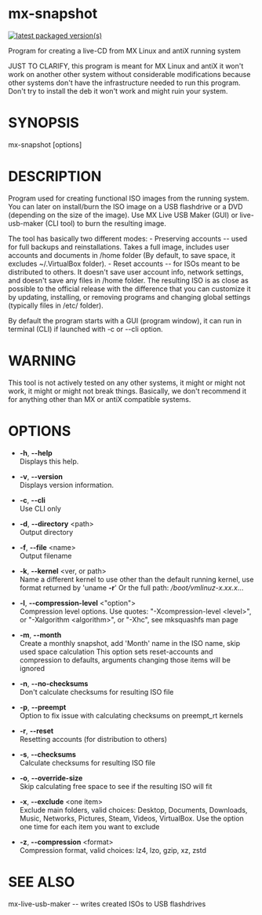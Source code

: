 mx-snapshot
===================
[![latest packaged version(s)](https://repology.org/badge/latest-versions/mx-snapshot.svg)](https://repology.org/project/mx-snapshot/versions)

Program for creating a live-CD from MX Linux and antiX running system

JUST TO CLARIFY, this program is meant for MX Linux and antiX it won't work on another other system without considerable modifications because other systems don't have the infrastructure needed to run this program. Don't try to install the deb it won't work and might ruin your system.

# SYNOPSIS

mx-snapshot \[options\]

# DESCRIPTION

Program used for creating functional ISO images from the running system.
You can later on install/burn the ISO image on a USB flashdrive or a DVD
(depending on the size of the image). Use MX Live USB Maker (GUI) or
live-usb-maker (CLI tool) to burn the resulting image.

The tool has basically two different modes: - Preserving accounts --
used for full backups and reinstallations. Takes a full image, includes
user accounts and documents in /home folder (By default, to save space,
it excludes \~/.VirtualBox folder). - Reset accounts -- for ISOs meant
to be distributed to others. It doesn't save user account info, network
settings, and doesn't save any files in /home folder. The resulting ISO
is as close as possible to the official release with the difference that
you can customize it by updating, installing, or removing programs and
changing global settings (typically files in /etc/ folder).

By default the program starts with a GUI (program window), it can run in
terminal (CLI) if launched with -c or --cli option.

# WARNING

This tool is not actively tested on any other systems, it might or might
not work, it might or might not break things. Basically, we don't
recommend it for anything other than MX or antiX compatible systems.

# OPTIONS

  - **-h**, **--help**  
    Displays this help.

  - **-v**, **--version**  
    Displays version information.

  - **-c**, **--cli**  
    Use CLI only

  - **-d**, **--directory** \<path\>  
    Output directory

  - **-f**, **--file** \<name\>  
    Output filename

  - **-k**, **--kernel** \<ver, or path\>  
    Name a different kernel to use other than the default running
    kernel, use format returned by 'uname **-r**' Or the full path:
    */boot/vmlinuz-x.xx.x*...

  - **-l**, **--compression-level** \<"option"\>  
    Compression level options. Use quotes: "-Xcompression-level
    \<level\>", or "-Xalgorithm \<algorithm\>", or "-Xhc", see
    mksquashfs man page

  - **-m**, **--month**  
    Create a monthly snapshot, add 'Month' name in the ISO name, skip
    used space calculation This option sets reset-accounts and
    compression to defaults, arguments changing those items will be
    ignored

  - **-n**, **--no-checksums**  
    Don't calculate checksums for resulting ISO file

  - **-p**, **--preempt**  
    Option to fix issue with calculating checksums on preempt\_rt
    kernels

  - **-r**, **--reset**  
    Resetting accounts (for distribution to others)

  - **-s**, **--checksums**  
    Calculate checksums for resulting ISO file

  - **-o**, **--override-size**  
    Skip calculating free space to see if the resulting ISO will fit

  - **-x**, **--exclude** \<one item\>  
    Exclude main folders, valid choices: Desktop, Documents, Downloads,
    Music, Networks, Pictures, Steam, Videos, VirtualBox. Use the option
    one time for each item you want to exclude

  - **-z**, **--compression** \<format\>  
    Compression format, valid choices: lz4, lzo, gzip, xz, zstd

# SEE ALSO

mx-live-usb-maker -- writes created ISOs to USB flashdrives
